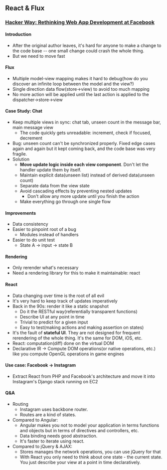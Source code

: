 ## React & Flux

### [Hacker Way: Rethinking Web App Development at Facebook](https://www.youtube.com/watch?v=nYkdrAPrdcw)

#### Introduction

* After the original author leaves, it's hard for anyone to make a change to the code base -- one small change could crash the whole thing.
* But we need to move fast

#### Flux

* Multiple model-view mapping makes it hard to debug(how do you discover an infinite loop between the model and the view?)
* Single direction data flow(store->view) to avoid too much mapping
* No more action will be applied until the last action is applied to the dispatcher->store->view

#### Case Study: Chat

* Keep multiple views in sync: chat tab, unseen count in the message bar, main message view
  * The code quickly gets unreadable: increment, check if focused, decrement
* Bug: unseen count can't be synchronized properly. Fixed edge cases again and again but it kept coming back, and the code base was very fragile.
* Solution
  * **Move update logic inside each view component**. Don't let the handler update them by itself.
  * Maintain explicit data(unseen list) instead of derived data(unseen count)
  * Separate data from the view state
  * Avoid cascading effects by preventing nested updates
    * Don't allow any more update until you finish the action
  * Make everything go through one single flow

#### Improvements

* Data consistency
* Easier to pinpoint root of a bug
  * Modules instead of handlers
* Easier to do unit test
  * State A -> input -> state B

#### Rendering

* Only rerender what's necessary
* Need a rendering library for this to make it maintainable: react

#### React

* Data changing over time is the root of all evil
* It's very hard to keep track of updates imperatively
* Back in the 90s: render it like a static snapshot
  * Do it the RESTful way(referentially transparent functions)
  * Describe UI at any point in time
  * Trivial to predict for a given input
  * Easy to test(making actions and making assertion on states)
* It's the fault of **stateful UI**. They are not designed for frequent rerendering of the whole thing. It's the same for DOM, iOS, etc.
* React: computation(diff) done on the virtual DOM
* Declarative IR -> Compute DOM operations(or native operations, etc.) like you compute OpenGL operations in game engines

#### Use case: Facebook -> Instagram

* Extract React from PHP and Facebook's architecture and move it into Instagram's Django stack running on EC2

#### Q&A

* Routing
  * Instagram uses backbone router.
  * Routes are a kind of states.
* Compared to Angular:
  * Angular makes you not to model your application in terms functions and objects but in terms of directives and controllers, etc.
  * Data binding needs good abstraction.
  * It's faster to iterate using react.
* Compared to jQuery & AJAX:
  * Stores manages the network operations, you can use jQuery for that
  * With React you only need to think about one state - the current state. You just describe your view at a point in time declaratively.